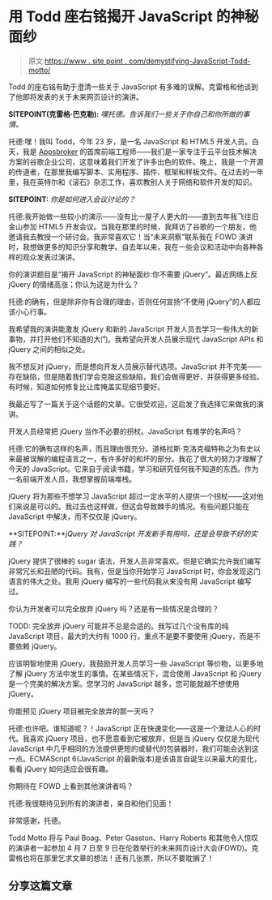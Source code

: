 # 用 Todd 座右铭揭开 JavaScript 的神秘面纱

> 原文:[https://www . site point . com/demystifying-JavaScript-Todd-motto/](https://www.sitepoint.com/demystifying-javascript-todd-motto/)

Todd 的座右铭有助于澄清一些关于 JavaScript 有多难的误解。克雷格和他谈到了他即将发表的关于未来网页设计的演讲。

**SITEPOINT(克雷格·巴克勒):** *嘿托德。告诉我们一些关于你自己和你所做的事情。*

托德:嘿！我叫 Todd，今年 23 岁，是一名 JavaScript 和 HTML5 开发人员。白天，我是 [Appsbroker](https://www.appsbroker.com/) 的首席前端工程师——我们是一家专注于云平台技术解决方案的谷歌企业公司，这意味着我们开发了许多出色的软件。晚上，我是一个开源的传道者，在那里我编写脚本、实用程序、插件、框架和样板文件。在过去的一年里，我在英特尔和《滚石》杂志工作，喜欢教别人关于网络和软件开发的知识。

**SITEPOINT:** *你是如何进入会议讨论的？*

托德:我开始做一些较小的演示——没有比一屋子人更大的——直到去年我飞往旧金山参加 HTML5 开发会议。当我在那里的时候，我拜访了谷歌的一个朋友，他邀请我去教授一个研讨会。我非常喜欢它！当“未来洞察”联系我在 FOWD 演讲时，我想做更多的知识分享和教学。自去年以来，我在一些会议和活动中向各种各样的观众发表过演讲。

你的演讲题目是“揭开 JavaScript 的神秘面纱:你不需要 jQuery”。最近网络上反 jQuery 的情绪高涨；你认为这是为什么？

托德:的确有，但是除非你有合理的理由，否则任何宣扬“不使用 jQuery”的人都应该小心行事。

我希望我的演讲能激发 jQuery 和新的 JavaScript 开发人员去学习一些伟大的新事物，并打开他们不知道的大门。我希望向开发人员展示现代 JavaScript APIs 和 jQuery 之间的相似之处。

我不想反对 jQuery，而是想向开发人员展示替代选项。JavaScript 并不完美——存在缺陷，但是随着我们学会克服这些缺陷，我们会做得更好，并获得更多经验。有时候，知道如何修复比让库掩盖实现细节要好。

我最近写了一篇关于这个话题的文章。它很受欢迎，这启发了我选择它来做我的演讲。

开发人员经常把 jQuery 当作不必要的拐杖。JavaScript 有难学的名声吗？

托德:它的确有这样的名声，而且理由很充分。道格拉斯·克洛克福特称之为有史以来最被误解的编程语言之一，有许多好的和坏的部分。我花了很大的努力才理解了今天的 JavaScript。它来自于阅读书籍，学习和研究任何我不知道的东西。作为一名前端开发人员，我想掌握前端堆栈。

jQuery 将为那些不想学习 JavaScript 超过一定水平的人提供一个拐杖——这对他们来说是可以的。我过去也这样做，但这会导致棘手的情况。有些问题只能在 JavaScript 中解决，而不仅仅是 jQuery。

**SITEPOINT:***jQuery 对 JavaScript 开发新手有用吗，还是会导致不好的实践？*

jQuery 提供了很棒的 sugar 语法，开发人员非常喜欢。但是它确实允许我们编写非常冗长和丑陋的代码。我有，但是当你开始学习 JavaScript 时，你会发现这门语言的伟大之处。我用 jQuery 编写的一些代码我从来没有用 JavaScript 编写过。

你认为开发者可以完全放弃 jQuery 吗？还是有一些情况是合理的？

TODD: 完全放弃 jQuery 可能并不总是合适的。我写过几个没有库的纯 JavaScript 项目，最大的大约有 1000 行。重点不是要不要使用 jQuery，而是不要依赖 jQuery。

应该明智地使用 jQuery，我鼓励开发人员学习一些 JavaScript 等价物，以更多地了解 jQuery 方法中发生的事情。在某些情况下，混合使用 JavaScript 和 jQuery 是一个完美的解决方案。您学习的 JavaScript 越多，您可能就越不想使用 jQuery。

你能预见 jQuery 项目被完全放弃的那一天吗？

托德:也许吧。谁知道呢？！JavaScript 正在快速变化——这是一个激动人心的时代。我喜欢 jQuery 项目，也不愿意看到它被放弃，但是当 jQuery 仅仅是为现代 JavaScript 中几乎相同的方法提供更短的或替代的包装器时，我们可能会达到这一点。ECMAScript 6(JavaScript 的最新版本)是该语言自诞生以来最大的变化，看看 jQuery 如何适应会很有趣。

你期待在 FOWD 上看到其他演讲者吗？

托德:我很期待见到所有的演讲者，亲自和他们见面！

非常感谢，托德。

Todd Motto 将与 Paul Boag、Peter Gasston、Harry Roberts 和其他令人惊叹的演讲者一起参加 4 月 7 日至 9 日在伦敦举行的未来网页设计大会(FOWD)。克雷格也将在那里乞求文章的想法！还有几张票，所以不要耽搁了！

## 分享这篇文章